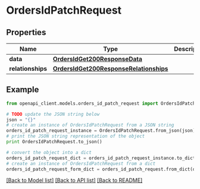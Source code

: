 # OrdersIdPatchRequest


## Properties
Name | Type | Description | Notes
------------ | ------------- | ------------- | -------------
**data** | [**OrdersIdGet200ResponseData**](OrdersIdGet200ResponseData.md) |  | [optional] 
**relationships** | [**OrdersIdGet200ResponseRelationships**](OrdersIdGet200ResponseRelationships.md) |  | [optional] 

## Example

```python
from openapi_client.models.orders_id_patch_request import OrdersIdPatchRequest

# TODO update the JSON string below
json = "{}"
# create an instance of OrdersIdPatchRequest from a JSON string
orders_id_patch_request_instance = OrdersIdPatchRequest.from_json(json)
# print the JSON string representation of the object
print OrdersIdPatchRequest.to_json()

# convert the object into a dict
orders_id_patch_request_dict = orders_id_patch_request_instance.to_dict()
# create an instance of OrdersIdPatchRequest from a dict
orders_id_patch_request_form_dict = orders_id_patch_request.from_dict(orders_id_patch_request_dict)
```
[[Back to Model list]](../README.md#documentation-for-models) [[Back to API list]](../README.md#documentation-for-api-endpoints) [[Back to README]](../README.md)


